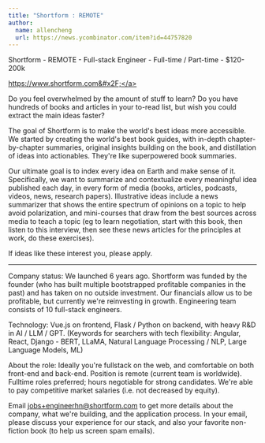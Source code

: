 ```yaml
---
title: "Shortform : REMOTE"
author:
  name: allencheng
  url: https://news.ycombinator.com/item?id=44757820
---
```

Shortform - REMOTE - Full-stack Engineer - Full-time &#x2F; Part-time - $120-200k

<a href="https:&#x2F;&#x2F;www.shortform.com&#x2F;" rel="nofollow">https:&#x2F;&#x2F;www.shortform.com&#x2F;</a>

Do you feel overwhelmed by the amount of stuff to learn? Do you have hundreds of books and articles in your to-read list, but wish you could extract the main ideas faster?

The goal of Shortform is to make the world&#x27;s best ideas more accessible. We started by creating the world&#x27;s best book guides, with in-depth chapter-by-chapter summaries, original insights building on the book, and distillation of ideas into actionables. They&#x27;re like superpowered book summaries.

Our ultimate goal is to index every idea on Earth and make sense of it. Specifically, we want to summarize and contextualize every meaningful idea published each day, in every form of media (books, articles, podcasts, videos, news, research papers). Illustrative ideas include a news summarizer that shows the entire spectrum of opinions on a topic to help avoid polarization, and mini-courses that draw from the best sources across media to teach a topic (eg to learn negotiation, start with this book, then listen to this interview, then see these news articles for the principles at work, do these exercises).

If ideas like these interest you, please apply.

--------

Company status: We launched 6 years ago. Shortform was funded by the founder (who has built multiple bootstrapped profitable companies in the past) and has taken on no outside investment. Our financials allow us to be profitable, but currently we&#x27;re reinvesting in growth. Engineering team consists of 10 full-stack engineers.

Technology: Vue.js on frontend, Flask &#x2F; Python on backend, with heavy R&amp;D in AI &#x2F; LLM &#x2F; GPT. (Keywords for searchers with tech flexibility: Angular, React, Django - BERT, LLaMA, Natural Language Processing &#x2F; NLP, Large Language Models, ML)

About the role: Ideally you&#x27;re fullstack on the web, and comfortable on both front-end and back-end. Position is remote (current team is worldwide). Fulltime roles preferred; hours negotiable for strong candidates. We&#x27;re able to pay competitive market salaries (i.e. not decreased by equity).

Email jobs+engineerhn@shortform.com to get more details about the company, what we&#x27;re building, and the application process. In your email, please discuss your experience for our stack, and also your favorite non-fiction book (to help us screen spam emails).
<JobApplication />
